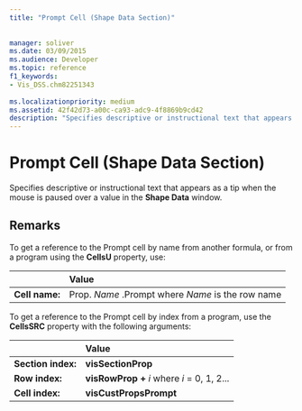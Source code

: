```yaml
---
title: "Prompt Cell (Shape Data Section)"
 
 
manager: soliver
ms.date: 03/09/2015
ms.audience: Developer
ms.topic: reference
f1_keywords:
- Vis_DSS.chm82251343
 
ms.localizationpriority: medium
ms.assetid: 42f42d73-a00c-ca93-adc9-4f8869b9cd42
description: "Specifies descriptive or instructional text that appears as a tip when the mouse is paused over a value in the Shape Data window."
---
```


# Prompt Cell (Shape Data Section)

Specifies descriptive or instructional text that appears as a tip when the mouse is paused over a value in the **Shape Data** window. 
  
## Remarks

To get a reference to the Prompt cell by name from another formula, or from a program using the **CellsU** property, use: 
  
||Value |
|:-----|:-----|
| **Cell name:**  <br/> | Prop.  *Name*  .Prompt where  *Name*  is the row name  <br/> |
   
To get a reference to the Prompt cell by index from a program, use the **CellsSRC** property with the following arguments: 
  
||Value |
|:-----|:-----|
| **Section index:**  <br/> |**visSectionProp** <br/> |
| **Row index:**  <br/> |**visRowProp +** *i*  where  *i*  = 0, 1, 2... |
| **Cell index:**  <br/> |**visCustPropsPrompt** <br/> |
   

